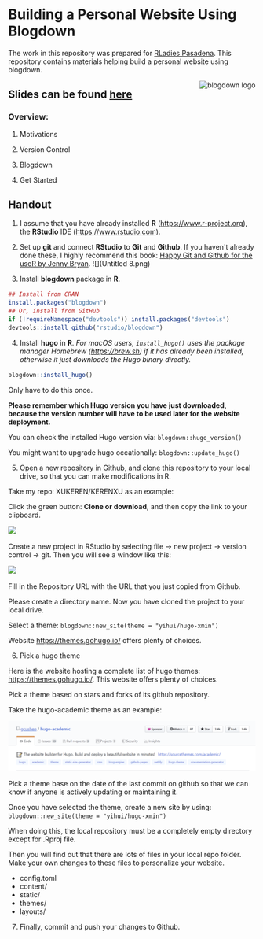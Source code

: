 # Building a Personal Website Using Blogdown   
The work in this repository was prepared for [RLadies Pasadena](https://www.meetup.com/rladies-pasadena/).  This repository contains materials helping build a personal website using blogdown.  

<a href="https://bookdown.org/yihui/blogdown"><img src="https://bookdown.org/yihui/blogdown/images/logo.png" alt="blogdown logo" align="right" /></a>   


## Slides can be found [here](link)
### Overview:  

1. Motivations   

2. Version Control   

3. Blogdown    

4. Get Started   

## Handout  

1. I assume that you have already installed **R** (https://www.r-project.org), the **RStudio** IDE (https://www.rstudio.com).    

2. Set up **git** and connect **RStudio** to **Git** and **Github**. If you haven't already done these, I highly recommend this book: [Happy Git and Github for the useR by Jenny Bryan](https://happygitwithr.com/). 
![](Untitled 8.png)   

3. Install **blogdown** package in **R**.  

```r
## Install from CRAN
install.packages("blogdown")
## Or, install from GitHub
if (!requireNamespace("devtools")) install.packages("devtools")
devtools::install_github("rstudio/blogdown")
```
4. Install **hugo** in **R**.  *For macOS users, `install_hugo()` uses the package manager Homebrew (https://brew.sh) if it has already been installed, otherwise it just downloads the Hugo binary directly.*

```r
blogdown::install_hugo()
```
Only have to do this once.  

**Please remember which Hugo version you have just downloaded, because the version number will have to be used later for the website deployment.**   

You can check the installed Hugo version via: `blogdown::hugo_version()`

You might want to upgrade hugo occationally: `blogdown::update_hugo()`  


5. Open a new repository in Github, and clone this repository to your local drive, so that you can make modifications in R.  

Take my repo: XUKEREN/KERENXU as an example: 

Click the green button: **Clone or download**, and then copy the link to your clipboard.

<img src="https://user-images.githubusercontent.com/37352799/37561612-4d96c51e-2a29-11e8-9133-a5299fc5671d.png" style="width: 500px;"/>

Create a new project in RStudio by selecting file &rarr; new project &rarr; version control &rarr; git. Then you will see a window like this:

<img src="https://user-images.githubusercontent.com/37352799/37561618-5886fa16-2a29-11e8-9a4d-718459ecc31b.png" style="width: 500px;"/>

Fill in the Repository URL with the URL that you just copied from Github.

Please create a directory name. Now you have cloned the project to your local drive.


Select a theme: `blogdown::new_site(theme = "yihui/hugo-xmin")`

Website https://themes.gohugo.io/ offers plenty of choices.


6. Pick a hugo theme  

Here is the website hosting a complete list of hugo themes: https://themes.gohugo.io/. This website offers plenty of choices. 

Pick a theme based on stars and forks of its github repository.   

Take the hugo-academic theme as an example:  

![](Capture.png)  

Pick a theme base on the date of the last commit on github so that we can know if anyone is actively updating or maintaining it.  

Once you have selected the theme, create a new site by using:  `blogdown::new_site(theme = "yihui/hugo-xmin")` 

When doing this, the local repository must be a completely empty directory except for .Rproj file.  

Then you will find out that there are lots of files in your local repo folder. Make your own changes to these files to personalize your website.    
- config.toml  
- content/  
- static/  
- themes/  
- layouts/  

7. Finally, commit and push your changes to Github.  




